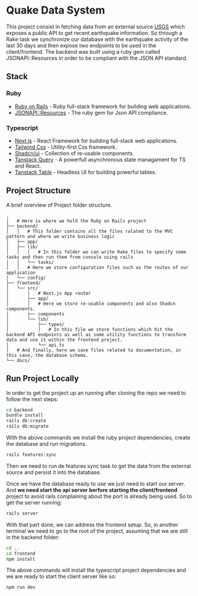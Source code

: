 # Quake Data System

This project consist in fetching data from an external source [USGS](https://www.usgs.gov/programs/earthquake-hazards) which exposes a public API to get recent earthquake information. So through a Rake task we synchronize our database with the earthquake activity of the last 30 days and then expose two endpoints to be used in the client/frontend. The backend was built using a ruby gem called JSONAPI::Resources in order to be compliant with the JSON API standard.

## Stack

### Ruby

- [Ruby on Rails](https://rubyonrails.org/) - Ruby full-stack framework for building web applications.
- [JSONAPI::Resources](https://jsonapi-resources.com/) - The ruby gem for Json API compliance.

### Typescript
- [Next.js](https://nextjs.org/) - React Framework for building full-stack web applications.
- [Tailwind Css](https://tailwindcss.com/) - Utility-first Css framework.
- [Shadcn/ui](https://ui.shadcn.com/) - Collection of re-usable components.
- [Tanstack Query](https://tanstack.com/query/latest) - A powerfull asynchronous state managament for TS and React.
- [Tanstack Table](https://tanstack.com/table/latest) - Headless UI for building powerful tables.

## Project Structure

A brief overview of Project folder structure.

```
.
│   # Here is where we hold the Ruby on Rails project
├── backend/
│   │   # This folder contains all the files ralated to the MVC pattern and where we write business logic
│   ├── app/
│   ├── lib/
│   │   │   # In this folder we can write Rake files to specify some tasks and then run them from console using rails
│   │   └── tasks/
│   │   # Here we store configuration files such as the routes of our application
│   └── config/
├── frontend/
│   └── src/
│       │   # Next.js App router
│       ├── app/
│       │   # Here we store re-usable components and also Shadcn components.
│       ├── components
│       └── lib/
│           ├── types/
│           │   # In this file we store functions which hit the backend API endpoints as well as some utility functions to transform data and use it within the frontend project.
│           └── api.ts
│   # And finally, here we save files related to documentation, in this case, the database schema.
└── docs/
```

## Run Project Locally

In order to get the project up an running after cloning the repo we need to follow the next steps:

```sh
cd backend
bundle install
rails db:create
rails db:migrate
```

With the above commands we install the ruby project dependencies, create the database and run migrations.

```sh
rails features:sync
```

Then we need to run de features sync task to get the data from the external source and persist it into the database.

Once we have the database ready to use we just need to start our server. And **we need start the api server berfore starting the client/frontend** project to avoid rails complaining about the port is already being used. So to get the server running:

```sh
rails server
```

With that part done, we can address the frontend setup. So, in another terminal we need to go to the root of the project, assuming that we are still in the backend folder: 

```sh
cd ..
cd frontend
npm install
```
The above commands will install the typescript project dependencies and we are ready to start the client server like so:

```sh
npm run dev
```
